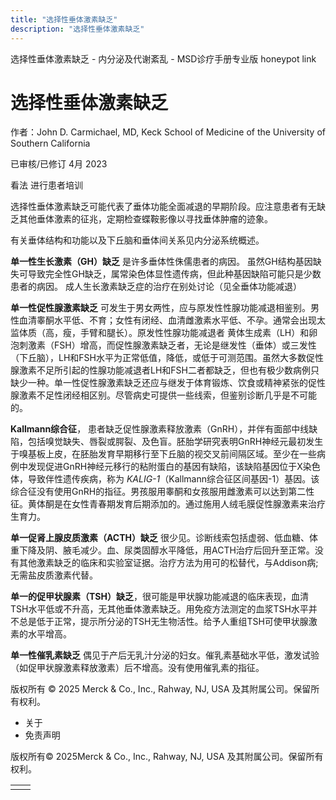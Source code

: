 ```yaml
---
title: "选择性垂体激素缺乏"
description: "选择性垂体激素缺乏"
---
```


﻿选择性垂体激素缺乏 \- 内分泌及代谢紊乱 \- MSD诊疗手册专业版 honeypot link

# 选择性垂体激素缺乏

作者：John D. Carmichael, MD, Keck School of Medicine of the University of Southern California

已审核/已修订 4月 2023

看法 进行患者培训

选择性垂体激素缺乏可能代表了垂体功能全面减退的早期阶段。应注意患者有无缺乏其他垂体激素的征兆，定期检查蝶鞍影像以寻找垂体肿瘤的迹象。

有关垂体结构和功能以及下丘脑和垂体间关系见内分泌系统概述。

**单一性生长激素（GH）缺乏** 是许多垂体性侏儒患者的病因。 虽然GH结构基因缺失可导致完全性GH缺乏，属常染色体显性遗传病，但此种基因缺陷可能只是少数患者的病因。 成人生长激素缺乏症的治疗在别处讨论（见全垂体功能减退）

**单一性促性腺激素缺乏** 可发生于男女两性，应与原发性性腺功能减退相鉴别。男性血清睾酮水平低、不育；女性有闭经、血清雌激素水平低、不孕。通常会出现太监体质（高，瘦，手臂和腿长）。原发性性腺功能减退者 黄体生成素（LH）和卵泡刺激素（FSH）增高，而促性腺激素缺乏者，无论是继发性（垂体）或三发性（下丘脑），LH和FSH水平为正常低值，降低，或低于可测范围。虽然大多数促性腺激素不足所引起的性腺功能减退者LH和FSH二者都缺乏，但也有极少数病例只缺少一种。单一性促性腺激素缺乏还应与继发于体育锻炼、饮食或精神紧张的促性腺激素不足性闭经相区别。尽管病史可提供一些线索，但鉴别诊断几乎是不可能的。

**Kallmann综合征**， 患者缺乏促性腺激素释放激素（GnRH），并伴有面部中线缺陷，包括嗅觉缺失、唇裂或腭裂、及色盲。胚胎学研究表明GnRH神经元最初发生于嗅基板上皮，在胚胎发育早期移行至下丘脑的视交叉前间隔区域。至少在一些病例中发现促进GnRH神经元移行的粘附蛋白的基因有缺陷，该缺陷基因位于X染色体，导致伴性遗传疾病，称为 _KALIG-1_（Kallmann综合征区间基因-1）基因。该综合征没有使用GnRH的指征。男孩服用睾酮和女孩服用雌激素可以达到第二性征。黄体酮是在女性青春期发育后期添加的。通过施用人绒毛膜促性腺激素来治疗生育力。

**单一促肾上腺皮质激素（ACTH）缺乏** 很少见。诊断线索包括虚弱、低血糖、体重下降及阴、腋毛减少。血、尿类固醇水平降低，用ACTH治疗后回升至正常。没有其他激素缺乏的临床和实验室证据。治疗方法为用可的松替代，与Addison病; 无需盐皮质激素代替。

**单一的促甲状腺素（TSH）缺乏**，很可能是甲状腺功能减退的临床表现，血清TSH水平低或不升高，无其他垂体激素缺乏。用免疫方法测定的血浆TSH水平并不总是低于正常，提示所分泌的TSH无生物活性。给予人重组TSH可使甲状腺激素的水平增高。

**单一性催乳素缺乏** 偶见于产后无乳汁分泌的妇女。催乳素基础水平低，激发试验（如促甲状腺激素释放激素）后不增高。没有使用催乳素的指征。



版权所有 © 2025
Merck & Co., Inc., Rahway, NJ, USA 及其附属公司。保留所有权利。

- 关于
- 免责声明

版权所有© 2025Merck & Co., Inc., Rahway, NJ, USA 及其附属公司。保留所有权利。

|     |     |
| --- | --- |
|  |  |